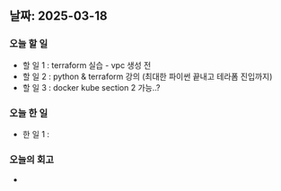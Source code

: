 ## 날짜: 2025-03-18

### 오늘 할 일
- 할 일 1 : terraform 실습 - vpc 생성 전
- 할 일 2 : python & terraform 강의 (최대한 파이썬 끝내고 테라폼 진입까지)
- 할 일 3 : docker kube section 2 가능..?
### 오늘 한 일
- 한 일 1 :
### 오늘의 회고
- 